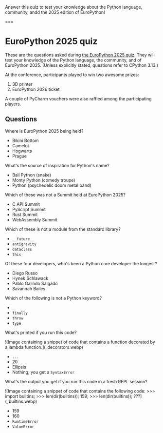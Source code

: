 Answer this quiz to test your knowledge about the Python language, community, andd the 2025 edition of EuroPython!

===

<script src="/user/themes/myquark/js/quiz.js"></script>
<link rel="stylesheet" href="/user/themes/myquark/css/quiz-custom.css">


# EuroPython 2025 quiz

These are the questions asked during [the EuroPython 2025 quiz](https://ep2025.europython.eu/session/python-quiz).
They will test your knowledge of the Python language, the community, and of EuroPython 2025.
(Unless explicitly stated, questions refer to CPython 3.13.)

At the conference, participants played to win two awesome prizes:

 1. 3D printer
 2. EuroPython 2026 ticket

A couple of PyCharm vouchers were also raffled among the participating players.


## Questions


<div class="quiz-question" data-correct="d">
  <div class="question-text"><p>Where is EuroPython 2025 being held?</p></div>
  <ul class="choices">
    <li data-option="a">Bikini Bottom</li>
    <li data-option="b">Camelot</li>
    <li data-option="c">Hogwarts</li>
    <li data-option="d">Prague</li>
  </ul>
  <p class="feedback"></p>
</div>


<div class="quiz-question" data-correct="b">
  <div class="question-text"><p>What's the source of inspiration for Python's name?</p></div>
  <ul class="choices">
    <li data-option="a">Ball Python (snake)</li>
    <li data-option="b">Monty Python (comedy troupe)</li>
    <li data-option="c">Python (psychedelic doom metal band)</li>
  </ul>
  <p class="feedback"></p>
</div>


<div class="quiz-question" data-correct="b">
  <div class="question-text"><p>Which of these was not a Summit held at EuroPython 2025?</p></div>
  <ul class="choices">
    <li data-option="a">C API Summit</li>
    <li data-option="b">PyScript Summit</li>
    <li data-option="c">Rust Summit</li>
    <li data-option="c">WebAssembly Summit</li>
  </ul>
  <p class="feedback"></p>
</div>


<div class="quiz-question" data-correct="c">
  <div class="question-text"><p>Which of these is not a module from the standard library?</p></div>
  <ul class="choices">
    <li data-option="a"><code>__future__</code></li>
    <li data-option="b"><code>antigravity</code></li>
    <li data-option="c"><code>dataclass</code></li>
    <li data-option="d"><code>this</code></li>
  </ul>
  <p class="feedback"></p>
</div>


<div class="quiz-question" data-correct="b">
  <div class="question-text"><p>Of these four developers, who's been a Python core developer the longest?</p></div>
  <ul class="choices">
    <li data-option="a">Diego Russo</li>
    <li data-option="b">Hynek Schlawack</li>
    <li data-option="c">Pablo Galindo Salgado</li>
    <li data-option="d">Savannah Bailey</li>
  </ul>
  <p class="feedback"></p>
</div>


<div class="quiz-question" data-correct="c">
  <div class="question-text"><p>Which of the following is not a Python keyword?</p></div>
  <ul class="choices">
    <li data-option="a"><code>_</code></li>
    <li data-option="b"><code>finally</code></li>
    <li data-option="c"><code>throw</code></li>
    <li data-option="d"><code>type</code></li>
  </ul>
  <p class="feedback"></p>
</div>


<div class="quiz-question" data-correct="c">
  <div class="question-text"><p>What's printed if you run this code?</p></div>

  <div markdown="1">
  ![Image containing a snippet of code that contains a function decorated by a lambda function.](_decorators.webp)
  </div>

  <ul class="choices">
    <li data-option="a"><code>...</code></li>
    <li data-option="b">20</li>
    <li data-option="c">Ellipsis</li>
    <li data-option="d">Nothing; you get a <code>SyntaxError</code></li>
  </ul>
  <p class="feedback"></p>
</div>


<div class="quiz-question" data-correct="b">
  <div class="question-text"><p>What's the output you get if you run this code in a fresh REPL session?</p></div>

  <div markdown="1">
  ![Image containing a snippet of code that contains the following code: >>> import builtins; >>> len(dir(builtins)); 159; >>> len(dir(builtins)); ???](_builtins.webp)
  </div>

  <ul class="choices">
    <li data-option="a">159</li>
    <li data-option="b">160</li>
    <li data-option="c"><code>RuntimeError</code></li>
    <li data-option="d"><code>ValueError</code></li>
  </ul>
  <p class="feedback"></p>
</div>
